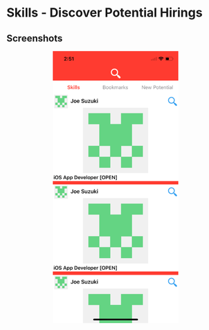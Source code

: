 # Skills - Discover Potential Hirings

## Screenshots

<div style="text-align:center">

<img src=https://raw.githubusercontent.com/joesuzuki/Skills/master/Skills/Skills/Assets.xcassets/Home_Screen.imageset/screenshot.png width=290 />
</div>
